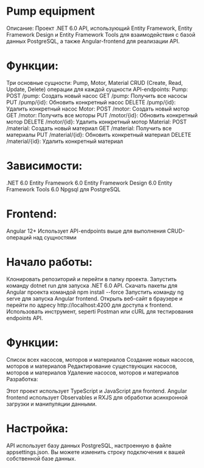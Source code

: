# Pump equipment
Описание: Проект .NET 6.0 API, использующий Entity Framework, Entity Framework Design и Entity Framework Tools для взаимодействия с базой данных PostgreSQL, а также Angular-frontend для реализации API.

# Функции:

Три основные сущности: Pump, Motor, Material
CRUD (Create, Read, Update, Delete) операции для каждой сущности
API-endpoints:
Pump:
POST /pump: Создать новый насос
GET /pump: Получить все насосы
PUT /pump/{id}: Обновить конкретный насос
DELETE /pump/{id}: Удалить конкретный насос
Motor:
POST /motor: Создать новый мотор
GET /motor: Получить все моторы
PUT /motor/{id}: Обновить конкретный мотор
DELETE /motor/{id}: Удалить конкретный мотор
Material:
POST /material: Создать новый материал
GET /material: Получить все материалы
PUT /material/{id}: Обновить конкретный материал
DELETE /material/{id}: Удалить конкретный материал
# Зависимости:

.NET 6.0
Entity Framework 6.0
Entity Framework Design 6.0
Entity Framework Tools 6.0
Npgsql для PostgreSQL

# Frontend:

Angular 12+
Использует API-endpoints выше для выполнения CRUD-операций над сущностями
# Начало работы:

Клонировать репозиторий и перейти в папку проекта.
Запустить команду dotnet run для запуска .NET 6.0 API.
Скачать пакеты для Angular проекта командой npm install --force
Запустить команду ng serve для запуска Angular frontend.
Открыть веб-сайт в браузере и перейти по адресу http://localhost:4200 для доступа к frontend.
Использовать инструмент, seperti Postman или cURL для тестирования endpoints API.
# Функции:

Список всех насосов, моторов и материалов
Создание новых насосов, моторов и материалов
Редактирование существующих насосов, моторов и материалов
Удаление насосов, моторов и материалов
Разработка:

Этот проект использует TypeScript и JavaScript для frontend.
Angular frontend использует Observables и RXJS для обработки асинхронной загрузки и манипуляции данными.

# Настройка:

API использует базу данных PostgreSQL, настроенную в файле appsettings.json. Вы можете изменить строку подключения к вашей собственной базе данных.
